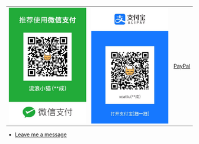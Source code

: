 <table>
  <tr>
    <td><img width="256" src="wechat.jpg" /></td>
    <td><img width="256" src="alipay.jpg" /></td>
    <td><a href="https://www.paypal.me/xcatliu/">PayPal</a></td>
  </tr>
</table>

- [Leave me a message](https://github.com/xcatliu/buy-me-a-coffee/issues/new)
